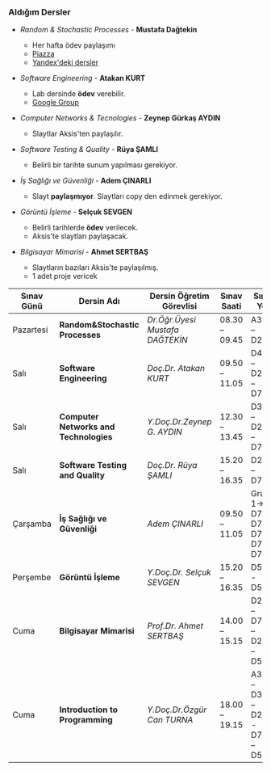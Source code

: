 ### Aldığım Dersler
- *Random & Stochastic Processes* - **Mustafa Dağtekin**
    - Her hafta ödev paylaşımı 
    - [Piazza](https://piazza.com/class/jrlqx3mct3144v?cid=20)
    - [Yandex'deki dersler](https://yadi.sk/d/AFLD-AZp2BbeQg/lectures)
    
- *Software Engineering* - **Atakan KURT**
    - Lab dersinde **ödev** verebilir.
    - [Google Group](https://groups.google.com/forum/#!forum/software2019)

- *Computer Networks & Tecnologies* - **Zeynep Gürkaş AYDIN**
    - Slaytlar Aksis'ten paylaşılır.

- *Software Testing & Quality* - **Rüya ŞAMLI**
    - Belirli bir tarihte sunum yapılması gerekiyor.

- *İş Sağlığı ve Güvenliği* - **Adem ÇINARLI**
    - Slayt **paylaşmıyor**. Slaytları copy den edinmek gerekiyor.

- *Görüntü İşleme* - **Selçuk SEVGEN**
    - Belirli tarihlerde **ödev** verilecek.
    - Aksis'te slaytları paylaşacak.

- *Bilgisayar Mimarisi* - **Ahmet SERTBAŞ**
    - Slaytların bazıları Aksis'te paylaşılmış.
    - 1 adet proje vericek


| Sınav Günü | Dersin Adı                             | Dersin Öğretim Görevlisi        | Sınav Saati   | Sınav Yeri                       |
| ---------- | -------------------------------------- | ------------------------------- | ------------- | -------------------------------- |
| Pazartesi  | **Random&Stochastic Processes**        | *Dr.Öğr.Üyesi Mustafa DAĞTEKİN* | 08.30 – 09.45 | A311 – D202                      |
| Salı       | **Software Engineering**               | *Doç.Dr. Atakan KURT*           | 09.50 – 11.05 | D431 – D202 – D701               |
| Salı       | **Computer Networks and Technologies** | *Y.Doç.Dr.Zeynep G. AYDIN*      | 12.30 – 13.45 | D301 – D202 – D701               |
| Salı       | **Software Testing and Quality**       | *Doç.Dr. Rüya ŞAMLI*            | 15.20 – 16.35 | D202 – D701                      |
| Çarşamba   | **İş Sağlığı ve Güvenliği**            | *Adem ÇINARLI*                  | 09.50 – 11.05 | Grup 1→ D701-D711-D721-D724-D731 |
| Perşembe   | **Görüntü İşleme**                     | *Y.Doç.Dr. Selçuk SEVGEN*       | 15.20 – 16.35 | D521 - D515               |
| Cuma       | **Bilgisayar Mimarisi**                | *Prof.Dr. Ahmet SERTBAŞ*        | 14.00 – 15.15 | D203 – D701 – D202 – D515        |
| Cuma       | **Introduction to Programming**        | *Y.Doç.Dr.Özgür Can TURNA*      | 18.00 – 19.15 | A311 – D301 – D202 - D701 – D521 |
